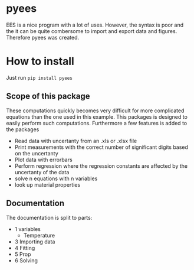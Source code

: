 # pyees
EES is a nice program with a lot of uses. However, the syntax is poor and the it can be quite combersome to import and export data and figures. Therefore pyees was created.


# How to install
Just run ```pip install pyees```

## Scope of this package
These computations quickly becomes very difficult for more complicated equations than the one used in this example. This packages is designed to easily perform such computations. Furthermore a few features is added to the packages
 - Read data with uncertanty from an .xls or .xlsx file
 - Print measurements with the correct number of significant digits based on the uncertanty
 - Plot data with errorbars
 - Perform regression where the regression constants are affected by the uncertanty of the data
 - solve n equations with n variables
 - look up material properties

## Documentation
The documentation is split to parts:
 - 1 variables
   - Temperature
 - 3 Importing data
 - 4 Fitting
 - 5 Prop
 - 6 Solving
